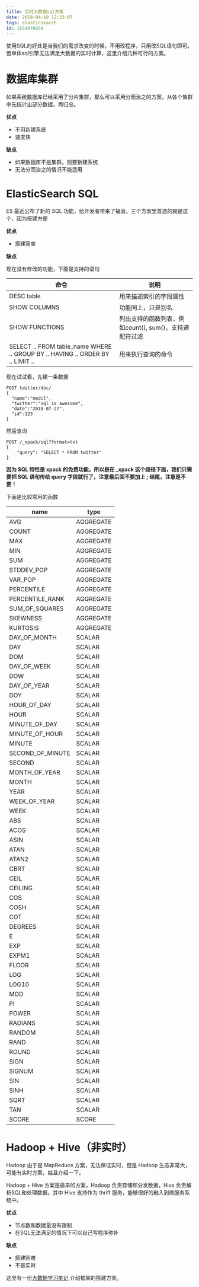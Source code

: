 ```yaml
---
title: 实时大数据sql方案
date: 2019-04-10 12:33:07
tags: elasticsearch
id: 1554870854
---
```


使用SQL的好处是当我们的需求改变的时候，不用改程序，只用改SQL语句即可。但单体sql引擎无法满足大数据的实时计算，这里介绍几种可行的方案。

# 数据库集群
如果系统数据库已经采用了分片集群，那么可以采用分而治之的方案，从各个集群中先统计出部分数据，再归总。

**优点**
- 不用新建系统
- 速度快

**缺点**
- 如果数据库不是集群，则要新建系统
- 无法分而治之的情况不能适用

# ElasticSearch SQL
ES 最近公布了新的 SQL 功能，给开发者带来了福音。三个方案里首选的就是这个，因为搭建方便

**优点**
- 搭建简单

**缺点**


现在没有修改的功能，下面是支持的语句

命令 | 说明
----|-----
DESC table | 用来描述索引的字段属性
SHOW COLUMNS | 功能同上，只是别名
SHOW FUNCTIONS | 列出支持的函数列表，例如count(), sum()，支持通配符过滤
SELECT .. FROM table_name WHERE .. GROUP BY .. HAVING .. ORDER BY .. LIMIT .. | 用来执行查询的命令

现在试试看，先建一条数据
```
POST twitter/doc/
{
  "name":"medcl",
  "twitter":"sql is awesome",
  "date":"2018-07-27",
  "id":123
}
```

然后查询
```
POST /_xpack/sql?format=txt
{
    "query": "SELECT * FROM twitter"
}
```
**因为 SQL 特性是 xpack 的免费功能，所以是在 _xpack 这个路径下面，我们只需要把 SQL 语句传给 query 字段就行了，注意最后面不要加上 ; 结尾，注意是不要！**

下面是比较常用的函数

name      |     type      
----------------|---------------
AVG             | AGGREGATE
COUNT           |AGGREGATE
MAX             |AGGREGATE
MIN             |AGGREGATE
SUM             |AGGREGATE
STDDEV_POP      |AGGREGATE
VAR_POP         |AGGREGATE
PERCENTILE      |AGGREGATE
PERCENTILE_RANK |AGGREGATE
SUM_OF_SQUARES  |AGGREGATE
SKEWNESS        |AGGREGATE
KURTOSIS        |AGGREGATE
DAY_OF_MONTH    |SCALAR   
DAY             |SCALAR   
DOM             |SCALAR   
DAY_OF_WEEK     |SCALAR   
DOW             |SCALAR   
DAY_OF_YEAR     |SCALAR   
DOY             |SCALAR   
HOUR_OF_DAY     |SCALAR   
HOUR            |SCALAR   
MINUTE_OF_DAY   |SCALAR   
MINUTE_OF_HOUR  |SCALAR   
MINUTE          |SCALAR   
SECOND_OF_MINUTE|SCALAR   
SECOND          |SCALAR   
MONTH_OF_YEAR   |SCALAR   
MONTH           |SCALAR   
YEAR            |SCALAR   
WEEK_OF_YEAR    |SCALAR   
WEEK            |SCALAR   
ABS             |SCALAR   
ACOS            |SCALAR   
ASIN            |SCALAR   
ATAN            |SCALAR   
ATAN2           |SCALAR   
CBRT            |SCALAR   
CEIL            |SCALAR   
CEILING         |SCALAR   
COS             |SCALAR   
COSH            |SCALAR   
COT             |SCALAR   
DEGREES         |SCALAR   
E               |SCALAR   
EXP             |SCALAR   
EXPM1           |SCALAR   
FLOOR           |SCALAR   
LOG             |SCALAR   
LOG10           |SCALAR   
MOD             |SCALAR   
PI              |SCALAR   
POWER           |SCALAR   
RADIANS         |SCALAR   
RANDOM          |SCALAR   
RAND            |SCALAR   
ROUND           |SCALAR   
SIGN            |SCALAR   
SIGNUM          |SCALAR   
SIN             |SCALAR   
SINH            |SCALAR   
SQRT            |SCALAR   
TAN             |SCALAR   
SCORE           |SCORE    

# Hadoop + Hive（非实时）
Hadoop 由于是 MapReduce 方案，无法保证实时，但是 Hadoop 生态非常大，可能有实时方案，姑且介绍一下。

Hadoop + Hive 方案是最早的方案，Hadoop 负责存储和分发数据，Hive 负责解析SQL和处理数据。其中 Hive 支持作为 thrift 服务，能够很好的融入到微服务系统中。

**优点**
- 节点数和数据量没有限制
- 在SQL无法满足的情况下可以自己写程序弥补

**缺点**
- 搭建困难
- 不是实时

这里有一份[大数据学习笔记](https://chu888chu888.gitbooks.io/hadoopstudy/) 介绍框架的搭建方案。